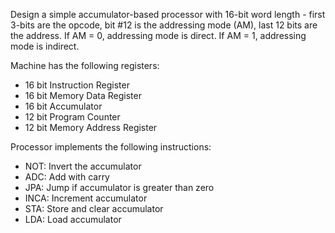 Design a simple accumulator-based processor with 16-bit word length - first 3-bits are the opcode, bit #12 is the addressing mode (AM), last 12 bits are the address.
If AM = 0, addressing mode is direct. If AM = 1, addressing mode is indirect.

Machine has the following registers:
  - 16 bit Instruction Register
  - 16 bit Memory Data Register
  - 16 bit Accumulator
  - 12 bit Program Counter
  - 12 bit Memory Address Register

Processor implements the following instructions:
  - NOT: Invert the accumulator
  - ADC: Add with carry
  - JPA: Jump if accumulator is greater than zero
  - INCA: Increment accumulator
  - STA: Store and clear accumulator
  - LDA: Load accumulator
